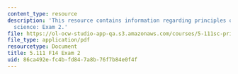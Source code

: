 ```yaml
---
content_type: resource
description: 'This resource contains information regarding principles of chemical
  science: Exam 2.'
file: https://ol-ocw-studio-app-qa.s3.amazonaws.com/courses/5-111sc-principles-of-chemical-science-fall-2014/86ca492efc4bfd847a8b76f7b84e0f4f_MIT5_111F14_Exam2.pdf
file_type: application/pdf
resourcetype: Document
title: 5.111 F14 Exam 2
uid: 86ca492e-fc4b-fd84-7a8b-76f7b84e0f4f
---
```

